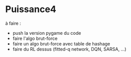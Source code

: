 # Puissance4


à faire : 
- push la version pygame du code
- faire l'algo brut-force
- faire un algo brut-force avec table de hashage
- faire du RL dessus (fitted-q network, DQN, SARSA, ...)
